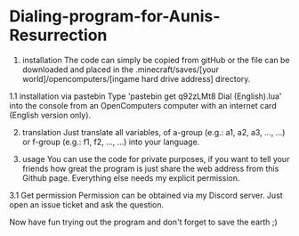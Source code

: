 # Dialing-program-for-Aunis-Resurrection
1. installation
  The code can simply be copied from gitHub or the file can be downloaded and placed in the .minecraft/saves/[your world]/opencomputers/[ingame hard drive 
  address] directory.
  
1.1 installation via pastebin
Type 'pastebin get q92zLMt8 Dial (English).lua' into the console from an OpenComputers computer with an internet card (English version only).

2. translation
  Just translate all variables, of a-group (e.g.: a1, a2, a3, ..., ...) or f-group (e.g.: f1, f2, ..., ...) into your language. 

3. usage
  You can use the code for private purposes, if you want to tell your friends how great the program is just share the web address from this Github page. 
  Everything else needs my explicit permission. 

  3.1 Get permission
    Permission can be obtained via my Discord server. Just open an issue ticket and ask the question.

Now have fun trying out the program and don't forget to save the earth ;)
